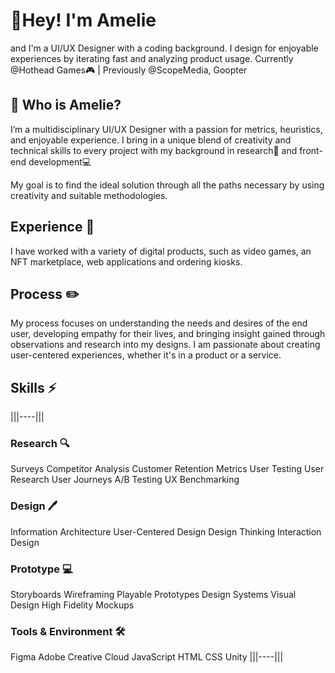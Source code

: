 # 👋Hey! I'm Amelie

and I'm a UI/UX Designer with a coding background.
I design for enjoyable experiences by iterating fast and analyzing product usage.
Currently @Hothead Games🎮 | Previously @ScopeMedia, Goopter



## 🌱 Who is Amelie?

I’m a multidisciplinary UI/UX Designer with a passion for metrics, heuristics, and enjoyable experience. I bring in a unique blend of creativity and technical skills to every project with my background in research🧪 and front-end development💻

My goal is to find the ideal solution through all the paths necessary by using creativity and suitable methodologies.

## Experience 💼

I have worked with a variety of digital products, such as video games, an NFT marketplace, web applications and ordering kiosks.

## Process ✏️

My process focuses on understanding the needs and desires of the end user, developing empathy for their lives, and bringing insight gained through observations and research into my designs. I am passionate about creating user-centered experiences, whether it's in a product or a service.

## Skills ⚡

|||----|||
### Research 🔍
Surveys
Competitor Analysis
Customer Retention Metrics
User Testing
User Research
User Journeys
A/B Testing
UX Benchmarking

### Design 🖊️
Information Architecture
User-Centered Design
Design Thinking
Interaction Design

### Prototype 💻
Storyboards
Wireframing
Playable Prototypes
Design Systems
Visual Design
High Fidelity Mockups

### Tools & Environment 🛠️
Figma
Adobe Creative Cloud
JavaScript
HTML
CSS
Unity
|||----|||

<!--
**apanjapi/apanjapi** is a ✨ _special_ ✨ repository because its `README.md` (this file) appears on your GitHub profile.

Here are some ideas to get you started:

- 🔭 I’m currently working on ...
- 🌱 I’m currently learning ...
- 👯 I’m looking to collaborate on ...
- 🤔 I’m looking for help with ...
- 💬 Ask me about ...
- 📫 How to reach me: ...
- 😄 Pronouns: ...
- ⚡ Fun fact: ...

| First Header  | Second Header |
| ------------- | ------------- |
| Content Cell  | Content Cell  |
| Content Cell  | Content Cell  |

### Research 🔍
- Surveys
- Competitor Analysis
- Customer Retention Metrics
- User Testing
- User Research
- User Journeys
- A/B Testing
- UX Benchmarking

### Design 🖊️
- Information Architecture
- User-Centered Design
- Design Thinking
- Interaction Design

### Prototype 💻
- Storyboards
- Wireframing
- Playable Prototypes
- Design Systems
- Visual Design
- High Fidelity Mockups

### Tools & Environment 🛠️
- Figma
- Adobe Creative Cloud
- JavaScript
- HTML
- CSS
- Unity
-->
